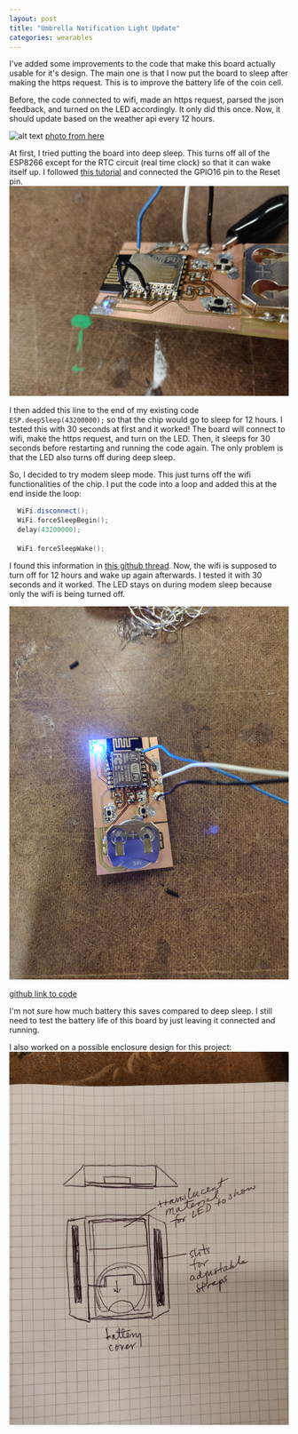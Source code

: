 ```yaml
---
layout: post
title: "Umbrella Notification Light Update"
categories: wearables
---
```


I've added some improvements to the code that make this board actually usable for it's design. The main one is that I now put the board to sleep after making the https request. This is to improve the battery life of the coin cell.

Before, the code connected to wifi, made an https request, parsed the json feedback, and turned on the LED accordingly. It only did this once. Now, it should update based on the weather api every 12 hours.

![alt text](https://cloud.githubusercontent.com/assets/2480569/8272121/91084536-1837-11e5-9a53-52ff89969f7c.png)
[photo from here](https://github.com/esp8266/Arduino/issues/460)

At first, I tried putting the board into deep sleep. This turns off all of the ESP8266 except for the RTC circuit (real time clock) so that it can wake itself up. I followed [this tutorial](https://randomnerdtutorials.com/esp8266-deep-sleep-with-arduino-ide/) and connected the GPIO16 pin to the Reset pin.
![alt text](/images/wearables/umbrella_light/umbrella_light_gpio16_to_reset.jpg)

I then added this line to the end of my existing code `ESP.deepSleep(43200000);` so that the chip would go to sleep for 12 hours.
I tested this with 30 seconds at first and it worked! The board will connect to wifi, make the https request, and turn on the LED. Then, it sleeps for 30 seconds before restarting and running the code again. The only problem is that the LED also turns off during deep sleep.

So, I decided to try modem sleep mode. This just turns off the wifi functionalities of the chip.
I put the code into a loop and added this at the end inside the loop:

```c++
  WiFi.disconnect();
  WiFi.forceSleepBegin();
  delay(43200000);
  
  WiFi.forceSleepWake();
 ```
I found this information in [this github thread](https://github.com/esp8266/Arduino/issues/460#issuecomment-168775857). Now, the wifi is supposed to turn off for 12 hours and wake up again afterwards. I tested it with 30 seconds and it worked. The LED stays on during modem sleep because only the wifi is being turned off.

![alt text](/images/wearables/umbrella_light/umbrella_light_ledon.jpg)

[github link to code](https://github.com/jirrian/umbrella_light)

I'm not sure how much battery this saves compared to deep sleep. I still need to test the battery life of this board by just leaving it connected and running.

I also worked on a possible enclosure design for this project:
![alt text](/images/wearables/umbrella_light/umbrella_light_enclosure_sketch.jpg)

